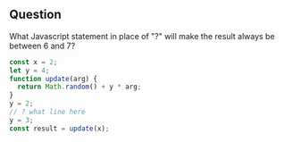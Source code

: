 ## Question
What Javascript statement in place of "?" will make the result always be between 6 and 7? 

```js
const x = 2; 
let y = 4; 
function update(arg) { 
  return Math.random() + y * arg; 
} 
y = 2; 
// ? what line here
y = 3;
const result = update(x);
```